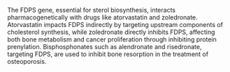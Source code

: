 The FDPS gene, essential for sterol biosynthesis, interacts pharmacogenetically with drugs like atorvastatin and zoledronate. Atorvastatin impacts FDPS indirectly by targeting upstream components of cholesterol synthesis, while zoledronate directly inhibits FDPS, affecting both bone metabolism and cancer proliferation through inhibiting protein prenylation. Bisphosphonates such as alendronate and risedronate, targeting FDPS, are used to inhibit bone resorption in the treatment of osteoporosis.